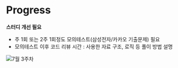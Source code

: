 # Progress


**스터디 개선 필요**
- 주 1회 또는 2주 1회정도 모의테스트(삼성전자/카카오 기출문제) 필요
- 모의테스트 이후 코드 리뷰 시간
  : 사용한 자료 구조, 로직 등 풀이 방법 설명

![7월 3주차](https://user-images.githubusercontent.com/80408986/126342313-52b571d5-7bc2-4aa7-97cc-06e06c5f616a.png)
